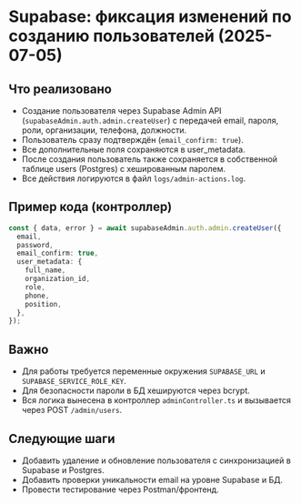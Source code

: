 # Supabase: фиксация изменений по созданию пользователей (2025-07-05)

## Что реализовано
- Создание пользователя через Supabase Admin API (`supabaseAdmin.auth.admin.createUser`) с передачей email, пароля, роли, организации, телефона, должности.
- Пользователь сразу подтверждён (`email_confirm: true`).
- Все дополнительные поля сохраняются в user_metadata.
- После создания пользователь также сохраняется в собственной таблице users (Postgres) с хешированным паролем.
- Все действия логируются в файл `logs/admin-actions.log`.

## Пример кода (контроллер)
```ts
const { data, error } = await supabaseAdmin.auth.admin.createUser({
  email,
  password,
  email_confirm: true,
  user_metadata: {
    full_name,
    organization_id,
    role,
    phone,
    position,
  },
});
```

## Важно
- Для работы требуется переменные окружения `SUPABASE_URL` и `SUPABASE_SERVICE_ROLE_KEY`.
- Для безопасности пароли в БД хешируются через bcrypt.
- Вся логика вынесена в контроллер `adminController.ts` и вызывается через POST `/admin/users`.

## Следующие шаги
- Добавить удаление и обновление пользователя с синхронизацией в Supabase и Postgres.
- Добавить проверки уникальности email на уровне Supabase и БД.
- Провести тестирование через Postman/фронтенд.

